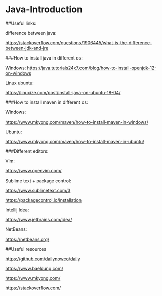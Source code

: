 # Java-Introduction

##Useful links:

difference between java:

https://stackoverflow.com/questions/1906445/what-is-the-difference-between-jdk-and-jre

###How to install java in different os:

Windows:
https://java.tutorials24x7.com/blog/how-to-install-openjdk-12-on-windows

Linux ubuntu:


https://linuxize.com/post/install-java-on-ubuntu-18-04/

###How to install maven in different os:

Windows:

https://www.mkyong.com/maven/how-to-install-maven-in-windows/

Ubuntu:

https://www.mkyong.com/maven/how-to-install-maven-in-ubuntu/

###Different editors:

Vim:

https://www.openvim.com/

Sublime text + package control:

https://www.sublimetext.com/3 

https://packagecontrol.io/installation

Intellij Idea:

https://www.jetbrains.com/idea/

NetBeans:

https://netbeans.org/

##Useful resources

https://github.com/dailynowco/daily

https://www.baeldung.com/

https://www.mkyong.com/

https://stackoverflow.com/
